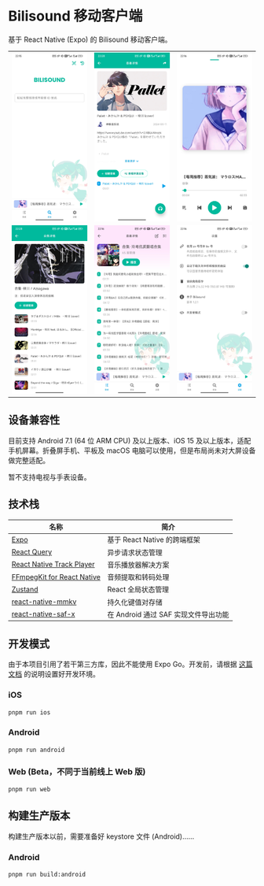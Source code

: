 # Bilisound 移动客户端

基于 React Native (Expo) 的 Bilisound 移动客户端。

<table>
<tbody>
<tr>
<td><img src=".github/assets/home.jpg" alt="首页"></td>
<td><img src=".github/assets/detail.jpg" alt="详情"></td>
<td><img src=".github/assets/playing.jpg" alt="正在播放"></td>
</tr>
<tr>
<td><img src=".github/assets/playlist-remote.jpg" alt="合集"></td>
<td><img src=".github/assets/playlist.jpg" alt="歌单"></td>
<td><img src=".github/assets/settings.jpg" alt="设置"></td>
</tr>
</tbody>
</table>

## 设备兼容性

目前支持 Android 7.1 (64 位 ARM CPU) 及以上版本、iOS 15 及以上版本，适配手机屏幕。折叠屏手机、平板及 macOS 电脑可以使用，但是布局尚未对大屏设备做完整适配。

暂不支持电视与手表设备。

## 技术栈

| 名称                                                                    | 简介                                 |
|-----------------------------------------------------------------------|------------------------------------|
| [Expo](https://expo.dev/)                                             | 基于 React Native 的跨端框架              |
| [React Query](https://tanstack.com/query/latest)                      | 异步请求状态管理                           |
| [React Native Track Player](https://rntp.dev/)                        | 音乐播放器解决方案                          |
| [FFmpegKit for React Native](https://github.com/arthenica/ffmpeg-kit) | 音频提取和转码处理                          |
| [Zustand](https://zustand-demo.pmnd.rs/)                              | React 全局状态管理                       |
| [react-native-mmkv](https://github.com/mrousavy/react-native-mmkv)    | 持久化键值对存储                           |
| [react-native-saf-x](https://github.com/jd1378/react-native-saf-x)    | 在 Android 通过 SAF 实现文件导出功能          |

## 开发模式

由于本项目引用了若干第三方库，因此不能使用 Expo Go。开发前，请根据 [这篇文档](https://docs.expo.dev/guides/local-app-development/) 的说明设置好开发环境。

### iOS

```bash
pnpm run ios
```

### Android

```bash
pnpm run android
```

### Web (Beta，不同于当前线上 Web 版)

```bash
pnpm run web
```

## 构建生产版本

构建生产版本以前，需要准备好 keystore 文件 (Android)……

### Android

```bash
pnpm run build:android
```
